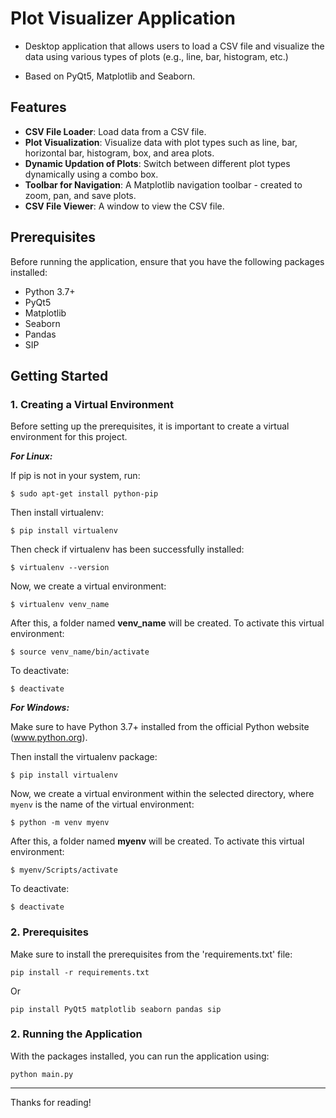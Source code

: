 # Plot Visualizer Application

- Desktop application that allows users to load a CSV file and visualize the data using various types of plots (e.g., line, bar, histogram, etc.) 

- Based on PyQt5, Matplotlib and Seaborn.



## Features

- **CSV File Loader**: Load data from a CSV file.
- **Plot Visualization**: Visualize data with plot types such as line, bar, horizontal bar, histogram, box, and area plots.
- **Dynamic Updation of Plots**: Switch between different plot types dynamically using a combo box.
- **Toolbar for Navigation**: A Matplotlib navigation toolbar - created to zoom, pan, and save plots.
- **CSV File Viewer**: A window to view the CSV file.

## Prerequisites

Before running the application, ensure that you have the following packages installed:

- Python 3.7+
- PyQt5
- Matplotlib
- Seaborn
- Pandas
- SIP


## Getting Started

### 1. Creating a Virtual Environment

Before setting up the prerequisites, it is important to create a virtual environment for this project.

***For Linux:***

If pip is not in your system, run:

```$ sudo apt-get install python-pip```

Then install virtualenv:

```$ pip install virtualenv```

Then check if virtualenv has been successfully installed:

```$ virtualenv --version```

Now, we create a virtual environment:

```$ virtualenv venv_name```

After this, a folder named **venv_name** will be created. To activate this virtual environment:

```$ source venv_name/bin/activate```

To deactivate:

```$ deactivate```

***For Windows:***

Make sure to have Python 3.7+ installed from the official Python website (www.python.org). 

Then install the virtualenv package:

```$ pip install virtualenv```

Now, we create a virtual environment within the selected directory, where `myenv` is the name of the virtual environment:

```$ python -m venv myenv```

After this, a folder named **myenv** will be created. To activate this virtual environment:

```$ myenv/Scripts/activate```

To deactivate:

```$ deactivate```


### 2. Prerequisites

Make sure to install the prerequisites from the 'requirements.txt' file:

```pip install -r requirements.txt```

Or

```pip install PyQt5 matplotlib seaborn pandas sip```

### 2. Running the Application
With the packages installed, you can run the application using:

```python main.py```

----


Thanks for reading!







